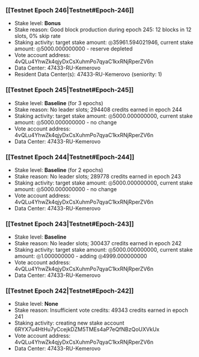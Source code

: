 ### [[Testnet Epoch 246|Testnet#Epoch-246]]
* Stake level: **Bonus**
* Stake reason: Good block production during epoch 245: 12 blocks in 12 slots, 0% skip rate
* Staking activity: target stake amount: ◎35961.594021946, current stake amount: ◎5000.000000000 - reserve depleted
* Vote account address: 4vQLu4YhwZk4qjyDxCsXuhmPo7qyaC1kxRNjRperZV6n
* Data Center: 47433-RU-Kemerovo
* Resident Data Center(s): 47433-RU-Kemerovo (seniority: 1)
### [[Testnet Epoch 245|Testnet#Epoch-245]]
* Stake level: **Baseline** (for 3 epochs)
* Stake reason: No leader slots; 294408 credits earned in epoch 244
* Staking activity: target stake amount: ◎5000.000000000, current stake amount: ◎5000.000000000 - no change
* Vote account address: 4vQLu4YhwZk4qjyDxCsXuhmPo7qyaC1kxRNjRperZV6n
* Data Center: 47433-RU-Kemerovo
### [[Testnet Epoch 244|Testnet#Epoch-244]]
* Stake level: **Baseline** (for 2 epochs)
* Stake reason: No leader slots; 289778 credits earned in epoch 243
* Staking activity: target stake amount: ◎5000.000000000, current stake amount: ◎5000.000000000 - no change
* Vote account address: 4vQLu4YhwZk4qjyDxCsXuhmPo7qyaC1kxRNjRperZV6n
* Data Center: 47433-RU-Kemerovo
### [[Testnet Epoch 243|Testnet#Epoch-243]]
* Stake level: **Baseline**
* Stake reason: No leader slots; 300437 credits earned in epoch 242
* Staking activity: target stake amount: ◎5000.000000000, current stake amount: ◎1.000000000 - adding ◎4999.000000000
* Vote account address: 4vQLu4YhwZk4qjyDxCsXuhmPo7qyaC1kxRNjRperZV6n
* Data Center: 47433-RU-Kemerovo
### [[Testnet Epoch 242|Testnet#Epoch-242]]
* Stake level: **None**
* Stake reason: Insufficient vote credits: 49343 credits earned in epoch 241
* Staking activity: creating new stake account 6RYX7u4HtHu7yCcejkDZM5TMEs4aP7eQfNBzQoUXVkUx
* Vote account address: 4vQLu4YhwZk4qjyDxCsXuhmPo7qyaC1kxRNjRperZV6n
* Data Center: 47433-RU-Kemerovo